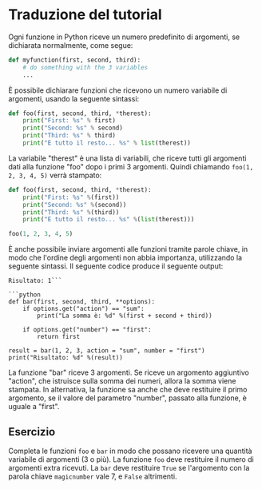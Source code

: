 # Traduzione del tutorial

Ogni funzione in Python riceve un numero predefinito di argomenti, se dichiarata normalmente, come segue:

```python
def myfunction(first, second, third):
    # do something with the 3 variables
    ...
```

È possibile dichiarare funzioni che ricevono un numero variabile di argomenti, usando la seguente sintassi:

```python
def foo(first, second, third, *therest):
    print("First: %s" % first)
    print("Second: %s" % second)
    print("Third: %s" % third)
    print("E tutto il resto... %s" % list(therest))
```

La variabile "therest" è una lista di variabili, che riceve tutti gli argomenti dati alla funzione "foo" dopo i primi 3 argomenti. Quindi chiamando `foo(1, 2, 3, 4, 5)` verrà stampato:

```python
def foo(first, second, third, *therest):
    print("First: %s" %(first))
    print("Second: %s" %(second))
    print("Third: %s" %(third))
    print("E tutto il resto... %s" %(list(therest)))

foo(1, 2, 3, 4, 5)
```

È anche possibile inviare argomenti alle funzioni tramite parole chiave, in modo che l'ordine degli argomenti non abbia importanza, utilizzando la seguente sintassi. Il seguente codice produce il seguente output: 
```La somma è: 6
Risultato: 1```

```python
def bar(first, second, third, **options):
    if options.get("action") == "sum":
        print("La somma è: %d" %(first + second + third))

    if options.get("number") == "first":
        return first

result = bar(1, 2, 3, action = "sum", number = "first")
print("Risultato: %d" %(result))
```

La funzione "bar" riceve 3 argomenti. Se riceve un argomento aggiuntivo "action", che istruisce sulla somma dei numeri, allora la somma viene stampata. In alternativa, la funzione sa anche che deve restituire il primo argomento, se il valore del parametro "number", passato alla funzione, è uguale a "first".

Esercizio
--------

Completa le funzioni `foo` e `bar` in modo che possano ricevere una quantità variabile di argomenti (3 o più).
La funzione `foo` deve restituire il numero di argomenti extra ricevuti.
La `bar` deve restituire `True` se l'argomento con la parola chiave `magicnumber` vale 7, e `False` altrimenti.